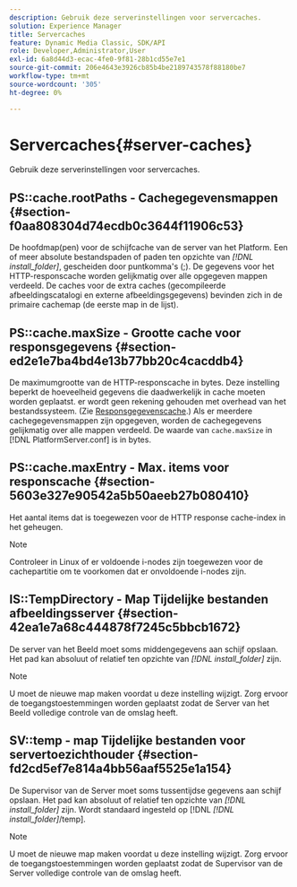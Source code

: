 ```yaml
---
description: Gebruik deze serverinstellingen voor servercaches.
solution: Experience Manager
title: Servercaches
feature: Dynamic Media Classic, SDK/API
role: Developer,Administrator,User
exl-id: 6a8d44d3-ecac-4fe0-9f81-28b1cd55e7e1
source-git-commit: 206e4643e3926cb85b4be2189743578f88180be7
workflow-type: tm+mt
source-wordcount: '305'
ht-degree: 0%

---
```


# Servercaches{#server-caches}

Gebruik deze serverinstellingen voor servercaches.

## PS::cache.rootPaths - Cachegegevensmappen {#section-f0aa808304d74ecdb0c3644f11906c53}

De hoofdmap(pen) voor de schijfcache van de server van het Platform. Een of meer absolute bestandspaden of paden ten opzichte van *[!DNL install_folder]*, gescheiden door puntkomma&#39;s (;). De gegevens voor het HTTP-responscache worden gelijkmatig over alle opgegeven mappen verdeeld. De caches voor de extra caches (gecompileerde afbeeldingscatalogi en externe afbeeldingsgegevens) bevinden zich in de primaire cachemap (de eerste map in de lijst).

## PS::cache.maxSize - Grootte cache voor responsgegevens {#section-ed2e1e7ba4bd4e13b77bb20c4cacddb4}

De maximumgrootte van de HTTP-responscache in bytes. Deze instelling beperkt de hoeveelheid gegevens die daadwerkelijk in cache moeten worden geplaatst. er wordt geen rekening gehouden met overhead van het bestandssysteem. (Zie [Responsgegevenscache](../../../../is-api/image-serving-api-ref/c-configuration-and-administration/c-data-caches/c-response-data-cache.md#concept-81ea996c242441f2a69f7e9d9b3a29ca).) Als er meerdere cachegegevensmappen zijn opgegeven, worden de cachegegevens gelijkmatig over alle mappen verdeeld. De waarde van `cache.maxSize` in [!DNL PlatformServer.conf] is in bytes.

## PS::cache.maxEntry - Max. items voor responscache {#section-5603e327e90542a5b50aeeb27b080410}

Het aantal items dat is toegewezen voor de HTTP response cache-index in het geheugen.

>[!NOTE]
>
>Controleer in Linux of er voldoende i-nodes zijn toegewezen voor de cachepartitie om te voorkomen dat er onvoldoende i-nodes zijn.

## IS::TempDirectory - Map Tijdelijke bestanden afbeeldingsserver {#section-42ea1e7a68c444878f7245c5bbcb1672}

De server van het Beeld moet soms middengegevens aan schijf opslaan. Het pad kan absoluut of relatief ten opzichte van *[!DNL install_folder]* zijn.

>[!NOTE]
>
>U moet de nieuwe map maken voordat u deze instelling wijzigt. Zorg ervoor de toegangstoestemmingen worden geplaatst zodat de Server van het Beeld volledige controle van de omslag heeft.

## SV::temp - map Tijdelijke bestanden voor servertoezichthouder {#section-fd2cd5ef7e814a4bb56aaf5525e1a154}

De Supervisor van de Server moet soms tussentijdse gegevens aan schijf opslaan. Het pad kan absoluut of relatief ten opzichte van *[!DNL install_folder]* zijn. Wordt standaard ingesteld op [!DNL *[!DNL install_folder]*/temp].

>[!NOTE]
>
>U moet de nieuwe map maken voordat u deze instelling wijzigt. Zorg ervoor de toegangstoestemmingen worden geplaatst zodat de Supervisor van de Server volledige controle van de omslag heeft.
